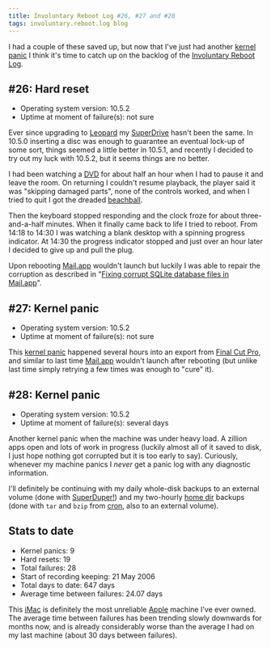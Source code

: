 ```yaml
---
title: Involuntary Reboot Log #26, #27 and #28
tags: involuntary.reboot.log blog
---
```


I had a couple of these saved up, but now that I've just had another [kernel panic](/wiki/kernel_panic) I think it's time to catch up on the backlog of the [Involuntary Reboot Log](/wiki/Involuntary_Reboot_Log).

## \#26: Hard reset

-   Operating system version: 10.5.2
-   Uptime at moment of failure(s): not sure

Ever since upgrading to [Leopard](/wiki/Leopard) my [SuperDrive](/wiki/SuperDrive) hasn't been the same. In 10.5.0 inserting a disc was enough to guarantee an eventual lock-up of some sort, things seemed a little better in 10.5.1, and recently I decided to try out my luck with 10.5.2, but it seems things are no better.

I had been watching a [DVD](/wiki/DVD) for about half an hour when I had to pause it and leave the room. On returning I couldn't resume playback, the player said it was "skipping damaged parts", none of the controls worked, and when I tried to quit I got the dreaded [beachball](/wiki/beachball).

Then the keyboard stopped responding and the clock froze for about three-and-a-half minutes. When it finally came back to life I tried to reboot. From 14:18 to 14:30 I was watching a blank desktop with a spinning progress indicator. At 14:30 the progress indicator stopped and just over an hour later I decided to give up and pull the plug.

Upon rebooting [Mail.app](/wiki/Mail.app) wouldn't launch but luckily I was able to repair the corruption as described in "[Fixing corrupt SQLite database files in Mail.app](/wiki/Fixing_corrupt_SQLite_database_files_in_Mail.app)".

## \#27: Kernel panic

-   Operating system version: 10.5.2
-   Uptime at moment of failure(s): not sure

This [kernel panic](/wiki/kernel_panic) happened several hours into an export from [Final Cut Pro](/wiki/Final_Cut_Pro), and similar to last time [Mail.app](/wiki/Mail.app) wouldn't launch after rebooting (but unlike last time simply retrying a few times was enough to "cure" it).

## \#28: Kernel panic

-   Operating system version: 10.5.2
-   Uptime at moment of failure(s): several days

Another kernel panic when the machine was under heavy load. A zillion apps open and lots of work in progress (luckily almost all of it saved to disk, I just hope nothing got corrupted but it is too early to say). Curiously, whenever my machine panics I _never_ get a panic log with any diagnostic information.

I'll definitely be continuing with my daily whole-disk backups to an external volume (done with [SuperDuper!](/wiki/SuperDuper%21)) and my two-hourly [home dir](/wiki/home_dir) backups (done with `tar` and `bzip` from [cron](/wiki/cron), also to an external volume).

## Stats to date

-   Kernel panics: 9
-   Hard resets: 19
-   Total failures: 28
-   Start of recording keeping: 21 May 2006
-   Total days to date: 647 days
-   Average time between failures: 24.07 days

This [iMac](/wiki/iMac) is definitely the most unreliable [Apple](/wiki/Apple) machine I've ever owned. The average time between failures has been trending slowly downwards for months now, and is already considerably worse than the average I had on my last machine (about 30 days between failures).
